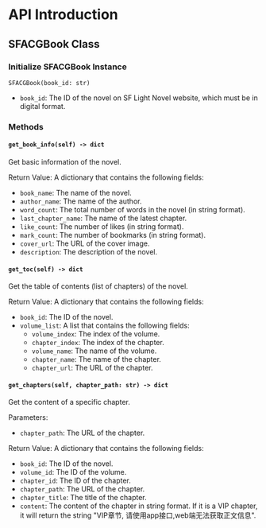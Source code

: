 # API Introduction

## SFACGBook Class

### Initialize SFACGBook Instance

`SFACGBook(book_id: str)`

- `book_id`: The ID of the novel on SF Light Novel website, which must be in digital format.

### Methods

#### `get_book_info(self) -> dict`

Get basic information of the novel.

Return Value: A dictionary that contains the following fields:

- `book_name`: The name of the novel.
- `author_name`: The name of the author.
- `word_count`: The total number of words in the novel (in string format).
- `last_chapter_name`: The name of the latest chapter.
- `like_count`: The number of likes (in string format).
- `mark_count`: The number of bookmarks (in string format).
- `cover_url`: The URL of the cover image.
- `description`: The description of the novel.

#### `get_toc(self) -> dict`

Get the table of contents (list of chapters) of the novel.

Return Value: A dictionary that contains the following fields:

- `book_id`: The ID of the novel.
- `volume_list`: A list that contains the following fields:
    - `volume_index`: The index of the volume.
    - `chapter_index`: The index of the chapter.
    - `volume_name`: The name of the volume.
    - `chapter_name`: The name of the chapter.
    - `chapter_url`: The URL of the chapter.

#### `get_chapters(self, chapter_path: str) -> dict`

Get the content of a specific chapter.

Parameters:

- `chapter_path`: The URL of the chapter.

Return Value: A dictionary that contains the following fields:

- `book_id`: The ID of the novel.
- `volume_id`: The ID of the volume.
- `chapter_id`: The ID of the chapter.
- `chapter_path`: The URL of the chapter.
- `chapter_title`: The title of the chapter.
- `content`: The content of the chapter in string format. If it is a VIP chapter, it will return the string "VIP章节, 请使用app接口,web端无法获取正文信息".